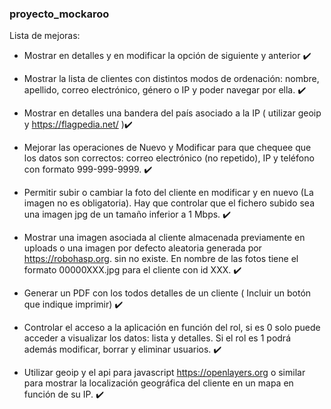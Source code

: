 ### proyecto_mockaroo

 Lista de mejoras: 

- Mostrar en detalles y en modificar la opción de siguiente y anterior  ✔️

- Mostrar la lista de clientes con distintos modos de ordenación: nombre, apellido, correo electrónico, género o IP y poder navegar por ella. ✔️

- Mostrar en detalles una bandera del país asociado a la IP ( utilizar geoip y  https://flagpedia.net/ )✔️

- Mejorar las operaciones de Nuevo y Modificar para que chequee que los datos son correctos:  correo electrónico (no repetido), IP y  teléfono con formato 999-999-9999. ✔️

- Permitir subir o cambiar la foto del cliente en modificar y en nuevo (La imagen no es obligatoria). Hay que controlar que el fichero subido sea una imagen jpg de un tamaño inferior a 1 Mbps. ✔️

- Mostrar una imagen asociada al cliente almacenada previamente en uploads o una imagen por defecto aleatoria generada por https://robohasp.org.  sin no existe. En nombre de las fotos tiene el formato 00000XXX.jpg para el cliente con id XXX. ✔️

- Generar un PDF con los todos detalles de un cliente ( Incluir un botón que indique imprimir) ✔️

- Controlar el acceso a la aplicación en función del rol, si es 0 solo puede acceder a visualizar los datos: lista y detalles. Si el rol es 1 podrá además modificar, borrar y eliminar usuarios. ✔️

- Utilizar geoip y el api para javascript https://openlayers.org o similar para mostrar la localización geográfica del cliente  en un mapa en función de su IP. ✔️

